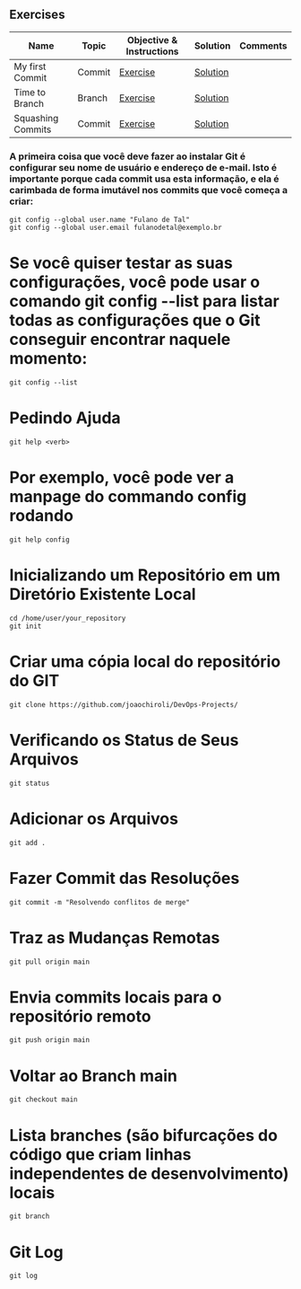 
## Exercises

| Name              | Topic  | Objective & Instructions         | Solution                                    | Comments |
| ----------------- | ------ | -------------------------------- | ------------------------------------------- | -------- |
| My first Commit   | Commit | [Exercise](commit_01.md)         | [Solution](solutions/commit_01_solution.md) |          |
| Time to Branch    | Branch | [Exercise](branch_01.md)         | [Solution](solutions/branch_01_solution.md) |          |
| Squashing Commits | Commit | [Exercise](squashing_commits.md) | [Solution](solutions/squashing_commits.md)  |          |


### A primeira coisa que você deve fazer ao instalar Git é configurar seu nome de usuário e endereço de e-mail. Isto é importante porque cada commit usa esta informação, e ela é carimbada de forma imutável nos commits que você começa a criar:
    git config --global user.name "Fulano de Tal"
    git config --global user.email fulanodetal@exemplo.br 

# Se você quiser testar as suas configurações, você pode usar o comando git config --list para listar todas as configurações que o Git conseguir encontrar naquele momento:
    git config --list

# Pedindo Ajuda
    git help <verb>

# Por exemplo, você pode ver a manpage do commando config rodando
    git help config


# Inicializando um Repositório em um Diretório Existente Local
    cd /home/user/your_repository
    git init

# Criar uma cópia local do repositório do GIT
    git clone https://github.com/joaochiroli/DevOps-Projects/

# Verificando os Status de Seus Arquivos
    git status

# Adicionar os Arquivos
    git add .

# Fazer Commit das Resoluções
    git commit -m "Resolvendo conflitos de merge"

# Traz as Mudanças Remotas
    git pull origin main

# Envia commits locais para o repositório remoto
    git push origin main
     
# Voltar ao Branch main
    git checkout main

# Lista branches (são bifurcações do código que criam linhas independentes de desenvolvimento) locais
    git branch
    
# Git Log
    git log
